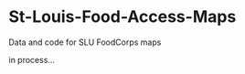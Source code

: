 St-Louis-Food-Access-Maps
=========================

Data and code for SLU FoodCorps maps

in process...
